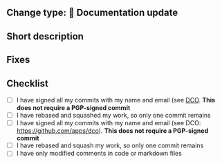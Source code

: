 ## Change type: 📃 Documentation update

## Short description
<!-- clear and concise description of your change -->

## Fixes
<!-- 
Example:
* fixes #123

Avoid cross-repository fixes, e.g.
* fixes go-openapi/spec#123

Prefer instead:
* contributes go-openapi/spec#123

This means will be solved, but when releases and dependencies updates have been carried out
-->

## Checklist
<!--- Go over all the following points, and put an `x` in all the boxes that apply. -->
<!-- If you don't qualify for all of the below check list items, please mark your PR in a draft status, so it may be discussed or reviewed with lighter requirements. -->

* [ ] I have signed all my commits with my name and email (see [DCO](https://github.com/apps/dco). **This does not require a PGP-signed commit**
* [ ] I have rebased and squashed my work, so only one commit remains
* [ ] I have signed all my commits with my name and email (see DCO: https://github.com/apps/dco). **This does not require a PGP-signed commit**
* [ ] I have rebased and squash my work, so only one commit remains
* [ ] I have only modified comments in code or markdown files
